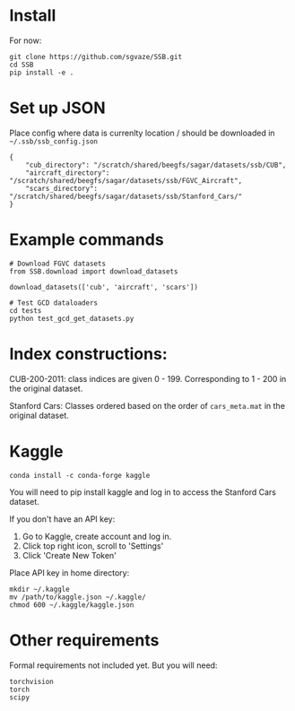 # Install

For now:

```
git clone https://github.com/sgvaze/SSB.git
cd SSB
pip install -e .
```

# Set up JSON

Place config where data is currenlty location / should be downloaded in ```~/.ssb/ssb_config.json```

```
{
    "cub_directory": "/scratch/shared/beegfs/sagar/datasets/ssb/CUB", 
    "aircraft_directory": "/scratch/shared/beegfs/sagar/datasets/ssb/FGVC_Aircraft", 
    "scars_directory": "/scratch/shared/beegfs/sagar/datasets/ssb/Stanford_Cars/"
}
```

# Example commands

```
# Download FGVC datasets
from SSB.download import download_datasets

download_datasets(['cub', 'aircraft', 'scars'])

# Test GCD dataloaders
cd tests
python test_gcd_get_datasets.py

```

# Index constructions:

CUB-200-2011: class indices are given 0 - 199. Corresponding to 1 - 200 in the original dataset.

Stanford Cars: Classes ordered based on the order of ```cars_meta.mat``` in the original dataset.

# Kaggle

```
conda install -c conda-forge kaggle
```

You will need to pip install kaggle and log in to access the Stanford Cars dataset.

If you don't have an API key:
1. Go to Kaggle, create account and log in. 
2. Click top right icon, scroll to 'Settings'
3. Click 'Create New Token'

Place API key in home directory:
```
mkdir ~/.kaggle
mv /path/to/kaggle.json ~/.kaggle/
chmod 600 ~/.kaggle/kaggle.json
```

# Other requirements

Formal requirements not included yet. But you will need:

```
torchvision
torch
scipy
```